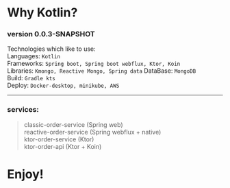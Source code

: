 # Why Kotlin?

### version 0.0.3-SNAPSHOT

Technologies which like to use:  
Languages: `Kotlin`  
Frameworks: `Spring boot, Spring boot webflux, Ktor, Koin`  
Libraries: `Kmongo, Reactive Mongo, Spring data` 
DataBase: `MongoDB`  
Build: `Gradle kts`  
Deploy: `Docker-desktop, minikube, AWS`  

--- 

### services:
> classic-order-service  (Spring web)  
> reactive-order-service  (Spring webflux + native)  
> ktor-order-service (Ktor)  
> ktor-order-api   (Ktor + Koin)  

# Enjoy!
